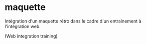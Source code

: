 # maquette
Intégration d'un maquette rétro dans le cadre d'un entrainement à l'intégration web.

(Web integration training)

